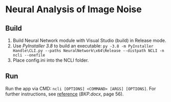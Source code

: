 # Neural Analysis of Image Noise
## Build
1. Build Neural Network module with Visual Studio (build) in Release mode.
2. Use _PyInstaller 3.8_ to build an executable:
`py -3.8 -m PyInstaller Handle\CLI.py --paths NeuralNetwork\x64\Release --distpath NCLI -n ncli --onefile`
3. Place config.ini into the NCLI folder.
## Run
Run the app via CMD: `ncli [OPTIONS] <COMMAND> [ARGS] [OPTIONS]`.
For further instructions, see [reference](https://github.com/Kaiyakha/NeuralAnalysisOfImageNoise-CppBased/blob/master/%D0%92%D0%9A%D0%A0.docx) (_ВКР.docx_, page 56).
